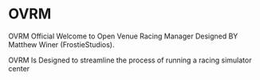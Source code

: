 # OVRM
OVRM Official
Welcome to Open Venue Racing Manager
Designed BY Matthew Winer (FrostieStudios).

OVRM Is Designed to streamline the process of running a racing simulator center
